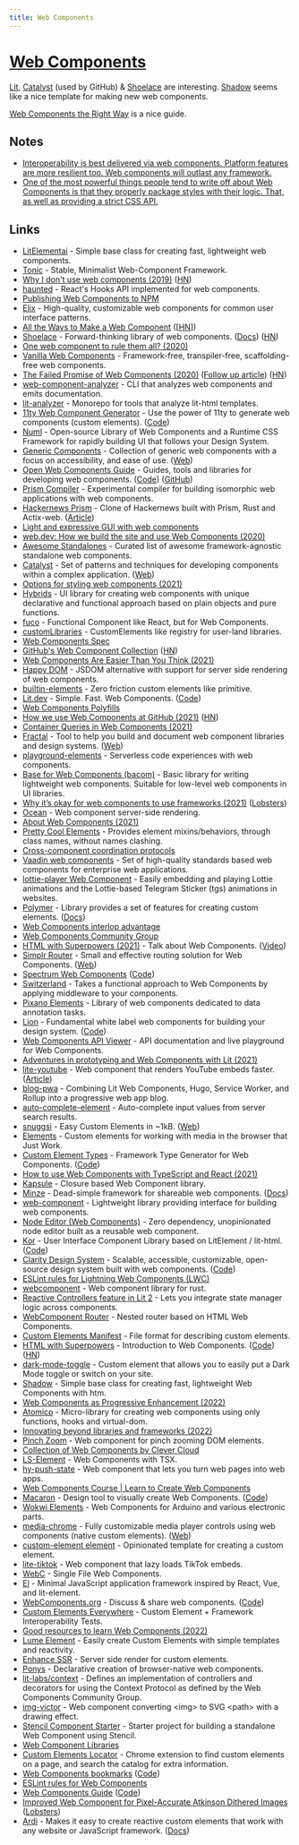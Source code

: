 ```yaml
---
title: Web Components
---
```


# [Web Components](https://www.webcomponents.org/introduction)

[Lit](https://lit.dev/), [Catalyst](https://github.github.io/catalyst/) (used by GitHub) & [Shoelace](https://shoelace.style/) are interesting. [Shadow](https://github.com/Zaubrik/shadow) seems like a nice template for making new web components.

[Web Components the Right Way](https://github.com/mateusortiz/webcomponents-the-right-way) is a nice guide.

## Notes

- [Interoperability is best delivered via web components. Platform features are more resilient too. Web components will outlast any framework.](https://twitter.com/zachleat/status/1468961751748136972)
- [One of the most powerful things people tend to write off about Web Components is that they properly package styles with their logic. That, as well as providing a strict CSS API.](https://twitter.com/techytacos/status/1520140205453324288)

## Links

- [LitElementai](https://github.com/Polymer/lit-element) - Simple base class for creating fast, lightweight web components.
- [Tonic](https://github.com/heapwolf/tonic/) - Stable, Minimalist Web-Component Framework.
- [Why I don't use web components (2019)](https://dev.to/richharris/why-i-don-t-use-web-components-2cia) ([HN](https://news.ycombinator.com/item?id=20232628))
- [haunted](https://github.com/matthewp/haunted) - React's Hooks API implemented for web components.
- [Publishing Web Components to NPM](https://open-wc.org/publishing/)
- [Elix](https://github.com/elix/elix) - High-quality, customizable web components for common user interface patterns.
- [All the Ways to Make a Web Component](https://webcomponents.dev/blog/all-the-ways-to-make-a-web-component/) ([[HN](https://news.ycombinator.com/item?id=23871367)])
- [Shoelace](https://github.com/shoelace-style/shoelace) - Forward-thinking library of web components. ([Docs](https://shoelace.style/)) ([HN](https://news.ycombinator.com/item?id=30900220))
- [One web component to rule them all? (2020)](https://www.filamentgroup.com/lab/delegator/)
- [Vanilla Web Components](https://github.com/vanillawc/vanillawc) - Framework-free, transpiler-free, scaffolding-free web components.
- [The Failed Promise of Web Components (2020)](https://lea.verou.me/2020/09/the-failed-promise-of-web-components/) ([Follow up article](https://blog.carlmjohnson.net/post/2020/web-components/)) ([HN](https://news.ycombinator.com/item?id=24640151))
- [web-component-analyzer](https://github.com/runem/web-component-analyzer) - CLI that analyzes web components and emits documentation.
- [lit-analyzer](https://github.com/runem/lit-analyzer) - Monorepo for tools that analyze lit-html templates.
- [11ty Web Component Generator](https://11ty-web-component-generator.netlify.app/) - Use the power of 11ty to generate web components (custom elements). ([Code](https://github.com/5t3ph/11ty-web-component-generator))
- [Numl](https://github.com/tenphi/numl) - Open-source Library of Web Components and a Runtime CSS Framework for rapidly building UI that follows your Design System.
- [Generic Components](https://github.com/thepassle/generic-components) - Collection of generic web components with a focus on accessibility, and ease of use. ([Web](https://genericcomponents.netlify.app/))
- [Open Web Components Guide](https://open-wc.org/guide/) - Guides, tools and libraries for developing web components. ([Code](https://github.com/open-wc/open-wc)) ([GitHub](https://github.com/open-wc))
- [Prism Compiler](https://github.com/kaleidawave/prism) - Experimental compiler for building isomorphic web applications with web components.
- [Hackernews Prism](https://github.com/kaleidawave/hackernews-prism) - Clone of Hackernews built with Prism, Rust and Actix-web. ([Article](https://kaleidawave.medium.com/hacker-news-clone-with-prism-rust-b4c681fe07af))
- [Light and expressive GUI with web components](https://github.com/juliendargelos/gui)
- [web.dev: How we build the site and use Web Components (2020)](https://web.dev/how-we-build-webdev-and-use-web-components/)
- [Awesome Standalones](https://github.com/davatron5000/awesome-standalones) - Curated list of awesome framework-agnostic standalone web components.
- [Catalyst](https://github.com/github/catalyst) - Set of patterns and techniques for developing components within a complex application. ([Web](https://github.github.io/catalyst/))
- [Options for styling web components (2021)](https://nolanlawson.com/2021/01/03/options-for-styling-web-components/)
- [Hybrids](https://github.com/hybridsjs/hybrids) - UI library for creating web components with unique declarative and functional approach based on plain objects and pure functions.
- [fuco](https://github.com/wtnbass/fuco) - Functional Component like React, but for Web Components.
- [customLibraries](https://github.com/WebReflection/custom-libraries) - CustomElements like registry for user-land libraries.
- [Web Components Spec](https://github.com/WICG/webcomponents)
- [GitHub's Web Component Collection](https://github.com/github/github-elements) ([HN](https://news.ycombinator.com/item?id=26437668))
- [Web Components Are Easier Than You Think (2021)](https://css-tricks.com/web-components-are-easier-than-you-think/)
- [Happy DOM](https://github.com/capricorn86/happy-dom) - JSDOM alternative with support for server side rendering of web components.
- [builtin-elements](https://github.com/WebReflection/builtin-elements) - Zero friction custom elements like primitive.
- [Lit.dev](https://lit.dev/) - Simple. Fast. Web Components. ([Code](https://github.com/lit/lit.dev))
- [Web Components Polyfills](https://github.com/webcomponents/polyfills)
- [How we use Web Components at GitHub (2021)](https://github.blog/2021-05-04-how-we-use-web-components-at-github/) ([HN](https://news.ycombinator.com/item?id=27045450))
- [Container Queries in Web Components (2021)](https://mxb.dev/blog/container-queries-web-components/)
- [Fractal](https://github.com/frctl/fractal) - Tool to help you build and document web component libraries and design systems. ([Web](https://fractal.build/))
- [playground-elements](https://github.com/PolymerLabs/playground-elements) - Serverless code experiences with web components.
- [Base for Web Components (bacom)](https://github.com/prantlf/bacom) - Basic library for writing lightweight web components. Suitable for low-level web components in UI libraries.
- [Why it’s okay for web components to use frameworks (2021)](https://nolanlawson.com/2021/08/01/why-its-okay-for-web-components-to-use-frameworks/) ([Lobsters](https://lobste.rs/s/dxbwyb/why_it_s_okay_for_web_components_use))
- [Ocean](https://github.com/matthewp/ocean) - Web component server-side rendering.
- [About Web Components (2021)](https://webreflection.medium.com/about-web-components-cc3e8b4035b0)
- [Pretty Cool Elements](https://github.com/WebReflection/p-cool) - Provides element mixins/behaviors, through class names, without names clashing.
- [Cross-component coordination protocols](https://github.com/webcomponents/community-protocols)
- [Vaadin web components](https://github.com/vaadin/web-components) - Set of high-quality standards based web components for enterprise web applications.
- [lottie-player Web Component](https://github.com/LottieFiles/lottie-player) - Easily embedding and playing Lottie animations and the Lottie-based Telegram Sticker (tgs) animations in websites.
- [Polymer](https://github.com/Polymer/polymer) - Library provides a set of features for creating custom elements. ([Docs](https://polymer-library.polymer-project.org/))
- [Web Components interlop advantage](https://twitter.com/justinfagnani/status/1444739792017653763)
- [Web Components Community Group](https://github.com/w3c/webcomponents-cg)
- [HTML with Superpowers (2021)](https://daverupert.com/2021/10/html-with-superpowers/) - Talk about Web Components. ([Video](https://www.youtube.com/watch?v=fEhBkSZ15qM))
- [Simplr Router](https://github.com/Simplr/simplr-router) - Small and effective routing solution for Web Components. ([Web](https://simplr.github.io/simplr-router/))
- [Spectrum Web Components](https://opensource.adobe.com/spectrum-web-components/) ([Code](https://github.com/adobe/spectrum-web-components))
- [Switzerland](https://github.com/Wildhoney/Switzerland) - Takes a functional approach to Web Components by applying middleware to your components.
- [Pixano Elements](https://github.com/pixano/pixano-elements) - Library of web components dedicated to data annotation tasks.
- [Lion](https://lion-web.netlify.app/) - Fundamental white label web components for building your design system. ([Code](https://github.com/ing-bank/lion))
- [Web Components API Viewer](https://github.com/web-padawan/api-viewer-element) - API documentation and live playground for Web Components.
- [Adventures in prototyping and Web Components with Lit (2021)](https://benfrain.com/adventures-in-prototyping-and-web-components-with-lit/)
- [lite-youtube](https://github.com/justinribeiro/lite-youtube) - Web component that renders YouTube embeds faster. ([Article](https://justinribeiro.com/chronicle/2021/11/18/lite-youtube-web-component-goes-1.0-offers-more-features/))
- [blog-pwa](https://github.com/justinribeiro/blog-pwa) - Combining Lit Web Components, Hugo, Service Worker, and Rollup into a progressive web app blog.
- [auto-complete-element](https://github.com/github/auto-complete-element) - Auto-complete input values from server search results.
- [snuggsi](https://github.com/devpunks/snuggsi) - Easy Custom Elements in ~1kB. ([Web](https://snuggsi.com/))
- [Elements](https://github.com/muxinc/elements) - Custom elements for working with media in the browser that Just Work.
- [Custom Element Types](https://custom-element-types.web.app/) - Framework Type Generator for Web Components. ([Code](https://github.com/coryrylan/custom-element-types))
- [How to use Web Components with TypeScript and React (2021)](https://coryrylan.com/blog/how-to-use-web-components-with-typescript-and-react)
- [Kapsule](https://github.com/vasturiano/kapsule) - Closure based Web Component library.
- [Minze](https://github.com/n6ai/minze) - Dead-simple framework for shareable web components. ([Docs](https://minze.dev/))
- [web-component](https://github.com/vardius/web-component) - Lightweight library providing interface for building web components.
- [Node Editor (Web Components)](https://github.com/Qix-/node-editor) - Zero dependency, unopinionated node editor built as a reusable web component.
- [Kor](https://kor-ui.com/introduction/welcome) - User Interface Component Library based on LitElement / lit-html. ([Code](https://github.com/kor-ui/kor))
- [Clarity Design System](https://clarity.design/) - Scalable, accessible, customizable, open-source design system built with web components. ([Code](https://github.com/vmware-clarity/core))
- [ESLint rules for Lightning Web Components (LWC)](https://github.com/salesforce/eslint-plugin-lwc)
- [webcomponent](https://github.com/richardanaya/webcomponent) - Web component library for rust.
- [Reactive Controllers feature in Lit 2](https://twitter.com/buildWithLit/status/1507032453080305665) - Lets you integrate state manager logic across components.
- [WebComponent Router](https://github.com/ryansolid/webcomponent-router) - Nested router based on HTML Web Components.
- [Custom Elements Manifest](https://github.com/webcomponents/custom-elements-manifest) - File format for describing custom elements.
- [HTML with Superpowers](https://htmlwithsuperpowers.netlify.app/) - Introduction to Web Components. ([Code](https://github.com/davatron5000/htmlwithsuperpowers)) ([HN](https://news.ycombinator.com/item?id=34333282))
- [dark-mode-toggle](https://github.com/GoogleChromeLabs/dark-mode-toggle) - Custom element that allows you to easily put a Dark Mode toggle or switch on your site.
- [Shadow](https://github.com/Zaubrik/shadow) - Simple base class for creating fast, lightweight Web Components with htm.
- [Web Components as Progressive Enhancement (2022)](https://cloudfour.com/thinks/web-components-as-progressive-enhancement/)
- [Atomico](https://github.com/atomicojs/atomico) - Micro-library for creating web components using only functions, hooks and virtual-dom.
- [Innovating beyond libraries and frameworks (2022)](https://nilsnh.no/2022/04/09/innovating-beyond-libraries-and-frameworks/)
- [Pinch Zoom](https://github.com/GoogleChromeLabs/pinch-zoom) - Web component for pinch zooming DOM elements.
- [Collection of Web Components by Clever Cloud](https://github.com/CleverCloud/clever-components)
- [LS-Element](https://github.com/lsegurado/ls-element) - Web Components with TSX.
- [hy-push-state](https://github.com/hydecorp/push-state) - Web component that lets you turn web pages into web apps.
- [Web Components Course | Learn to Create Web Components](https://frontendmasters.com/courses/web-components/)
- [Macaron](https://macaron-elements.com/) - Design tool to visually create Web Components. ([Code](https://github.com/macaron-elements/macaron))
- [Wokwi Elements](https://github.com/wokwi/wokwi-elements) - Web Components for Arduino and various electronic parts.
- [media-chrome](https://github.com/muxinc/media-chrome) - Fully customizable media player controls using web components (native custom elements). ([Web](https://www.media-chrome.org/))
- [custom-element element](https://github.com/rdmurphy/custom-element-template) - Opinionated template for creating a custom element.
- [lite-tiktok](https://github.com/justinribeiro/lite-tiktok) - Web component that lazy loads TikTok embeds.
- [WebC](https://github.com/11ty/webc) - Single File Web Components.
- [El](https://github.com/frameable/el) - Minimal JavaScript application framework inspired by React, Vue, and lit-element.
- [WebComponents.org](https://www.webcomponents.org/) - Discuss & share web components. ([Code](https://github.com/webcomponents/webcomponents.org))
- [Custom Elements Everywhere](https://github.com/webcomponents/custom-elements-everywhere) - Custom Element + Framework Interoperability Tests.
- [Good resources to learn Web Components (2022)](https://twitter.com/claviska/status/1575949212201930752)
- [Lume Element](https://github.com/lume/element) - Easily create Custom Elements with simple templates and reactivity.
- [Enhance SSR](https://github.com/enhance-dev/enhance-ssr) - Server side render for custom elements.
- [Ponys](https://jhuddle.github.io/ponys/) - Declarative creation of browser-native web components.
- [lit-labs/context](https://www.npmjs.com/package/@lit-labs/context) - Defines an implementation of controllers and decorators for using the Context Protocol as defined by the Web Components Community Group.
- [img-victor](https://github.com/9am/img-victor) - Web component converting \<img\> to SVG \<path\> with a drawing effect.
- [Stencil Component Starter](https://github.com/1024pix/pix-webcomponents) - Starter project for building a standalone Web Component using Stencil.
- [Web Component Libraries](https://webcomponents.today/component-libraries/)
- [Custom Elements Locator](https://github.com/open-wc/locator) - Chrome extension to find custom elements on a page, and search the catalog for extra information.
- [Web Components bookmarks](https://webcomponents.today/) ([Code](https://github.com/web-padawan/webcomponents.today))
- [ESLint rules for Web Components](https://github.com/43081j/eslint-plugin-wc)
- [Web Components Guide](https://webcomponents.guide/) ([Code](https://github.com/WebComponentsGuide/webcomponents.guide))
- [Improved Web Component for Pixel-Accurate Atkinson Dithered Images](https://sheep.horse/2023/1/improved_web_component_for_pixel-accurate_atkinson.html) ([Lobsters](https://lobste.rs/s/otzvj2/improved_web_component_for_pixel))
- [Ardi](https://github.com/jameslovallo/ardi) - Makes it easy to create reactive custom elements that work with any website or JavaScript framework. ([Docs](https://ardi.netlify.app/))

